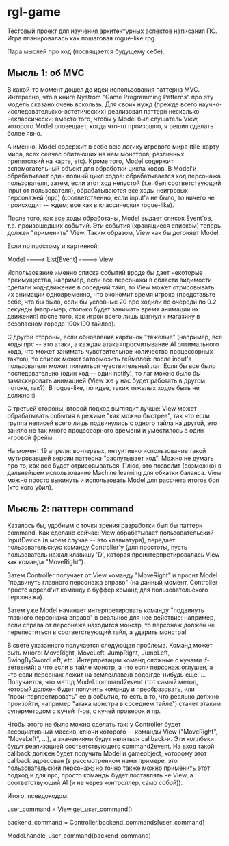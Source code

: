 # rgl-game

Тестовый проект для изучения архитектурных аспектов написания ПО.
Игра планировалась как пошаговая rogue-like rpg.

Пара мыслей про код (посвящается будущему себе).

## Мысль 1: об MVC
В какой-то момент дошел до идеи использования паттерна MVC. Интересно, что в книге Nystrom "Game Programming Patterns" про эту модель сказано очень вскользь.
Для своих нужд (прежде всего научно-исследовательско-эстетических) реализовал паттерн несколько неклассически: вместо того, чтобы у Model был слушатель View, которого Model оповещает, когда что-то произошло, я решил сделать более явно. 

А именно, Model содержит в себе всю логику игрового мира (tile-карту мира, всех сейчас обитающих на нем монстров, различных препятствий на карте, etc). 
Кроме того, Model содержит вспомогательный объект для обработки цикла ходов. В Model'и обрабатывает один полный цикл ходов: обрабатывается ход персонажа пользователя, затем, если этот ход непустой (т.е. был соответствующий input от пользователя), обрабатываются все ходы неигровых персонажей (npc) (соответственно, если input'а не было, то ничего не происходит -- ждем; все как в классических rogue-like). 

После того, как все ходы обработаны, Model выдает список Event'ов, т.е. произошедших событий. Эти события (хранящиеся списком) теперь должен "применить" View. Таким образом, View как бы догоняет Model. 

Если по простому и картинкой:

Model ----> List[Event] ----> View


Использование именно списка событий вроде бы дает некоторые преимущества, например, если все персонажи в области видимости сделали ход-движение в соседний тайл, то View может отрисовывать их анимации одновременно, что экономит время игрока (представьте себе, что бы было, если бы условные 20 npc ходили по очереди по 0.2 секунды (например, столько будет занимать время анимации их движения) после того, как игрок всего лишь шагнул к магазину в безопасном городе 100x100 тайлов).

С другой стороны, если обновления картинок "тяжелые" (например, все ходы npc -- это атаки, а каждая атака=просчитывание AI оптимального хода, что может занимать чувствительное количество процессорных тактов), то список может затормозить геймплей: после input'а пользователя может появиться чувствительный лаг. Если бы все было последовательно (один ход -- один notify), то лаг можно было бы замаскировать анимацией (View же у нас будет работать в другом потоке, так?). 
В rogue-like, по идее, таких тяжелых ходов быть не должно :)

С третьей стороны, второй подход выглядит лучше: View может обрабатывать события в режиме "как можно быстрее", так что если группа неписей всего лишь подвинулись с одного тайла на другой, это заняло не так много процессорного времени и уместилось в один игровой фрейм. 


На момент 19 апреля: во-первых, интуитивно использование такой мутировавшей версии паттерна "распутывает код". Можно не думать про то, как все будет отрисовываться. Плюс, это позволит (возможно) в дальнейшем использование Machine learning для обкатки баланса. View можно просто выкинуть и использовать Model для рассчета итогов боя (кто кого убил).


## Мысль 2: паттерн command

Казалось бы, удобным с точки зрения разработки был бы паттерн command. Как сделано сейчас: View обрабатывает пользовательский InputDevice (в моем случае -- это клавиатура), передает пользовательскую команду Controller'у (для простоты, пусть пользователь нажал клавишу 'D', которая проинтерпретировалась View как команда "MoveRight"). 

Затем Controller получает от View команду "MoveRight" и просит Model "подвинуть главного персонажа вправо" (на данный момент, Controller просто append'ит команду в буффер команд для пользовательского персонажа).

Затем уже Model начинает интерпретировать команду "подвинуть главного персонажа вправо" в реальное для нее действие: например, если справа от персонажа находится монстр, то персонаж должен не перепеститься в соответствующий тайл, а ударить монстра!

В свете указанного получается следующая проблема. Команд может быть много: MoveRight, MoveLeft, JumpRight, JumpLeft, SwingBySwordLeft, etc. Интерпретации команд  сложные с кучами if-ветвений: а что если в тайле монстр, а что если персонаж оглушен, а что если персонаж лежит на земле/лаве/в воде/где-нибудь еще, ...
Получается, что метод Model.command2event (тот самый метод, который должен будет получить команду и преобразовать, или "проинтерпретировать" ее в событие, то есть в то, что реально должно произойти, например "атака монстра в соседнем тайле") станет этаким суперметодом с кучей if-ов, с кучей проверок и пр.

Чтобы этого не было можно сделать так: у Controller будет ассоциативный массив, ключи которого -- команды View ("MoveRight", "MoveLeft", ...), а значениями будут являться callback-и. Эти коллбеки будут реализацией соответствующего command2event. На вход такой callback должен будет получить Model и gameobject, которому этот callback адресован (в рассмотренном нами примере, это пользовательский персонаж; но точно также можно применить этот подход и для npc, просто команды будет поставлять не View, а соответствующий AI (и не через контроллер, само собой)).

Итого, псевдокодом:

user_command = View.get_user_command()

backend_command = Controller.backend_commands\[user_command\]

Model.handle_user_command(backend_command)
